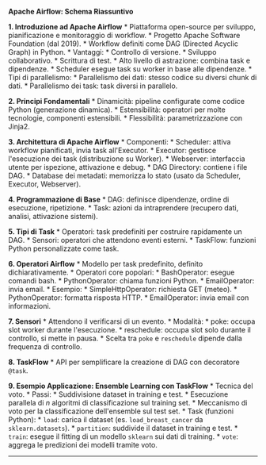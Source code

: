
**Apache Airflow: Schema Riassuntivo**

**1. Introduzione ad Apache Airflow**
    *   Piattaforma open-source per sviluppo, pianificazione e monitoraggio di workflow.
    *   Progetto Apache Software Foundation (dal 2019).
    *   Workflow definiti come DAG (Directed Acyclic Graph) in Python.
        *   Vantaggi:
            *   Controllo di versione.
            *   Sviluppo collaborativo.
            *   Scrittura di test.
    *   Alto livello di astrazione: combina task e dipendenze.
    *   Scheduler esegue task su worker in base alle dipendenze.
    *   Tipi di parallelismo:
        *   Parallelismo dei dati: stesso codice su diversi chunk di dati.
        *   Parallelismo dei task: task diversi in parallelo.

**2. Principi Fondamentali**
    *   Dinamicità: pipeline configurate come codice Python (generazione dinamica).
    *   Estensibilità: operatori per molte tecnologie, componenti estensibili.
    *   Flessibilità: parametrizzazione con Jinja2.

**3. Architettura di Apache Airflow**
    *   Componenti:
        *   Scheduler: attiva workflow pianificati, invia task all'Executor.
        *   Executor: gestisce l'esecuzione dei task (distribuzione su Worker).
        *   Webserver: interfaccia utente per ispezione, attivazione e debug.
        *   DAG Directory: contiene i file DAG.
        *   Database dei metadati: memorizza lo stato (usato da Scheduler, Executor, Webserver).

**4. Programmazione di Base**
    *   DAG: definisce dipendenze, ordine di esecuzione, ripetizione.
    *   Task: azioni da intraprendere (recupero dati, analisi, attivazione sistemi).

**5. Tipi di Task**
    *   Operatori: task predefiniti per costruire rapidamente un DAG.
    *   Sensori: operatori che attendono eventi esterni.
    *   TaskFlow: funzioni Python personalizzate come task.

**6. Operatori Airflow**
    *   Modello per task predefinito, definito dichiarativamente.
    *   Operatori core popolari:
        *   BashOperator: esegue comandi bash.
        *   PythonOperator: chiama funzioni Python.
        *   EmailOperator: invia email.
    *   Esempio:
        *   SimpleHttpOperator: richiesta GET (meteo).
        *   PythonOperator: formatta risposta HTTP.
        *   EmailOperator: invia email con informazioni.

**7. Sensori**
    *   Attendono il verificarsi di un evento.
    *   Modalità:
        *   poke: occupa slot worker durante l'esecuzione.
        *   reschedule: occupa slot solo durante il controllo, si mette in pausa.
    *   Scelta tra `poke` e `reschedule` dipende dalla frequenza di controllo.

**8. TaskFlow**
    *   API per semplificare la creazione di DAG con decoratore `@task`.

**9. Esempio Applicazione: Ensemble Learning con TaskFlow**
    *   Tecnica del voto.
    *   Passi:
        *   Suddivisione dataset in training e test.
        *   Esecuzione parallela di *n* algoritmi di classificazione sul training set.
        *   Meccanismo di voto per la classificazione dell'ensemble sul test set.
    *   Task (funzioni Python):
        *   `load`: carica il dataset (es. `load_breast_cancer` da `sklearn.datasets`).
        *   `partition`: suddivide il dataset in training e test.
        *   `train`: esegue il fitting di un modello `sklearn` sui dati di training.
        *   `vote`: aggrega le predizioni dei modelli tramite voto.

---
